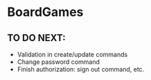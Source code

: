 # BoardGames

## TO DO NEXT:
* Validation in create/update commands
* Change password command
* Finish authorization: sign out command, etc.